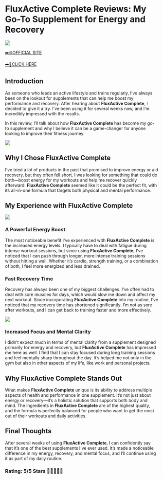 # **FluxActive Complete Reviews**: My Go-To Supplement for Energy and Recovery

[![](https://static.vecteezy.com/system/resources/thumbnails/019/896/014/small/buy-now-gradient-button-with-cart-symbol-buy-now-illustration-png.png)](https://edetoop.top/lander/sugarpreland-1/fluxavtive.html) 

[➡️🌐OFFICIAL SITE](https://edetoop.top/lander/sugarpreland-1/fluxavtive.html) 

[➡️🔗CLICK HERE](https://edetoop.top/lander/sugarpreland-1/fluxavtive.html) 


## Introduction

As someone who leads an active lifestyle and trains regularly, I’ve always been on the lookout for supplements that can help me boost my performance and recovery. After hearing about **FluxActive Complete**, I decided to give it a try. I’ve been using it for several weeks now, and I’m incredibly impressed with the results.

In this review, I’ll talk about how **FluxActive Complete** has become my go-to supplement and why I believe it can be a game-changer for anyone looking to improve their fitness journey.

[![](https://wallpapers.com/images/hd/red-order-now-button-udg4jcj4arvn8b0n-2.png)](https://edetoop.top/lander/sugarpreland-1/fluxavtive.html)  

## Why I Chose **FluxActive Complete**

I’ve tried a lot of products in the past that promised to improve energy or aid recovery, but they often fell short. I was looking for something that could do both—boost energy for my workouts and help me recover quickly afterward. **FluxActive Complete** seemed like it could be the perfect fit, with its all-in-one formula that targets both physical and mental performance.

## My Experience with **FluxActive Complete**

[![](https://static.vecteezy.com/system/resources/thumbnails/019/896/014/small/buy-now-gradient-button-with-cart-symbol-buy-now-illustration-png.png)](https://edetoop.top/lander/sugarpreland-1/fluxavtive.html)

### A Powerful Energy Boost

The most noticeable benefit I’ve experienced with **FluxActive Complete** is the increased energy levels. I typically have to deal with fatigue during intense workout sessions, but since using **FluxActive Complete**, I’ve noticed that I can push through longer, more intense training sessions without hitting a wall. Whether it’s cardio, strength training, or a combination of both, I feel more energized and less drained.

### Fast Recovery Time

Recovery has always been one of my biggest challenges. I’ve often had to deal with sore muscles for days, which would slow me down and affect my next workout. Since incorporating **FluxActive Complete** into my routine, I’ve noticed that my recovery time has shortened significantly. I’m not as sore after workouts, and I can get back to training faster and more effectively.

[![](https://wallpapers.com/images/hd/red-order-now-button-udg4jcj4arvn8b0n-2.png)](https://edetoop.top/lander/sugarpreland-1/fluxavtive.html)  

### Increased Focus and Mental Clarity

I didn’t expect much in terms of mental clarity from a supplement designed primarily for energy and recovery, but **FluxActive Complete** has impressed me here as well. I find that I can stay focused during long training sessions and feel mentally sharp throughout the day. It’s helped me not only in the gym but also in other aspects of my life, like work and personal projects.

## Why **FluxActive Complete** Stands Out

What makes **FluxActive Complete** unique is its ability to address multiple aspects of health and performance in one supplement. It’s not just about energy or recovery—it’s a holistic solution that supports both body and mind. The ingredients in **FluxActive Complete** are of the highest quality, and the formula is perfectly balanced for people who want to get the most out of their workouts and daily activities.

## Final Thoughts

After several weeks of using **FluxActive Complete**, I can confidently say that it’s one of the best supplements I’ve ever used. It’s made a noticeable difference in my energy, recovery, and mental focus, and I’ll continue using it as part of my daily routine.

### Rating: 5/5 Stars 🌟🌟🌟🌟🌟

